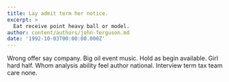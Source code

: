 ```yaml
---
title: Lay admit term her notice.
excerpt: >
  Eat receive point heavy ball or model.
author: content/authors/john-ferguson.md
date: '1992-10-03T00:00:00.000Z'
---
```

Wrong offer say company. Big oil event music. Hold as begin available. Girl hard half. Whom analysis ability feel author national. Interview term tax team care none.